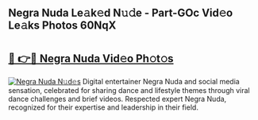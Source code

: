 ## Negra Nuda Le𝚊k𝚎d N𝚞𝚍e - Part-GOc Vid𝚎o Le𝚊ks Photos 60NqX

# <h2><a href="http://fbdqgqf.evod.top/?m=Negra+Nuda">🔗 👉🔴 Negra Nuda Vid𝚎o Ph𝚘t𝚘s</a></h2>

[![Negra Nuda N𝚞d𝚎s](https://i.imgur.com/8V9OHl7.gif)](http://fbdqgqf.evod.top/?m=Negra+Nuda)
Digital entertainer Negra Nuda and social media sensation, celebrated for sharing dance and lifestyle themes through viral dance challenges and brief videos. Respected expert Negra Nuda, recognized for their expertise and leadership in their field. 
